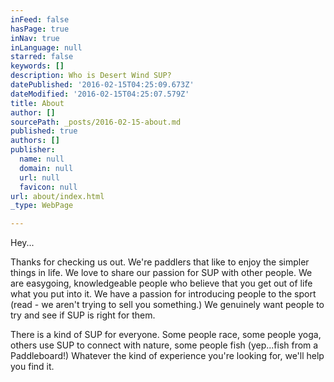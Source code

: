 ```yaml
---
inFeed: false
hasPage: true
inNav: true
inLanguage: null
starred: false
keywords: []
description: Who is Desert Wind SUP?
datePublished: '2016-02-15T04:25:09.673Z'
dateModified: '2016-02-15T04:25:07.579Z'
title: About
author: []
sourcePath: _posts/2016-02-15-about.md
published: true
authors: []
publisher:
  name: null
  domain: null
  url: null
  favicon: null
url: about/index.html
_type: WebPage

---
```

Hey...

Thanks for checking us out. We're paddlers that like to enjoy the simpler things in life. We love to share our passion for SUP with other people. We are easygoing, knowledgeable people who believe that you get out of life what you put into it. We have a passion for introducing people to the sport (read - we aren't trying to sell you something.) We genuinely want people to try and see if SUP is right for them.

There is a kind of SUP for everyone. Some people race, some people yoga, others use SUP to connect with nature, some people fish (yep...fish from a Paddleboard!) Whatever the kind of experience you're looking for, we'll help you find it.